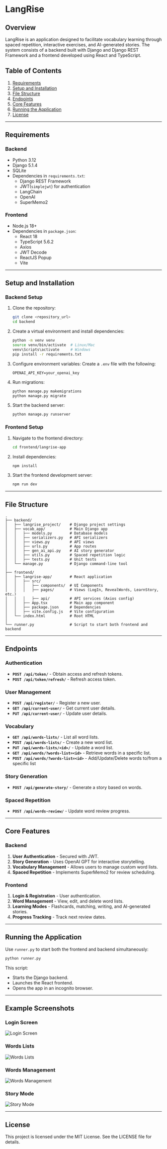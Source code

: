 # LangRise

## Overview
LangRise is an application designed to facilitate vocabulary learning through spaced repetition, interactive exercises, and AI-generated stories. The system consists of a backend built with Django and Django REST Framework and a frontend developed using React and TypeScript.

## Table of Contents
1. [Requirements](#requirements)
2. [Setup and Installation](#setup-and-installation)
3. [File Structure](#file-structure)
4. [Endpoints](#endpoints)
5. [Core Features](#core-features)
6. [Running the Application](#running-the-application)
7. [License](#license)

---

## Requirements

### Backend
- Python 3.12
- Django 5.1.4
- SQLite
- Dependencies in `requirements.txt`:
  - Django REST Framework
  - JWT(`simplejwt`) for authentication
  - LangChain
  - OpenAI
  - SuperMemo2

### Frontend
- Node.js 18+
- Dependencies in `package.json`:
  - React 18
  - TypeScript 5.6.2
  - Axios
  - JWT Decode
  - ReactJS Popup
  - Vite

---

## Setup and Installation

### Backend Setup
1. Clone the repository:
   ```bash
   git clone <repository_url>
   cd backend
   ```

2. Create a virtual environment and install dependencies:
   ```bash
   python -m venv venv
   source venv/bin/activate  # Linux/Mac
   venv\Scripts\activate     # Windows
   pip install -r requirements.txt
   ```

3. Configure environment variables:
   Create a `.env` file with the following:
   ```
   OPENAI_API_KEY=your_openai_key
   ```

4. Run migrations:
   ```bash
   python manage.py makemigrations
   python manage.py migrate
   ```

5. Start the backend server:
   ```bash
   python manage.py runserver
   ```

### Frontend Setup
1. Navigate to the frontend directory:
   ```bash
   cd frontend/langrise-app
   ```

2. Install dependencies:
   ```bash
   npm install
   ```

3. Start the frontend development server:
   ```bash
   npm run dev
   ```

---

## File Structure

```plaintext
.
├── backend/
│   ├── langrise_project/    # Django project settings
│   ├── vocab_app/           # Main Django app
│   │   ├── models.py        # Database models
│   │   ├── serializers.py   # API serializers
│   │   ├── views.py         # API views
│   │   ├── urls.py          # App routes
│   │   ├── gen_ai_api.py    # AI story generator
│   │   ├── utils.py         # Spaced repetition logic
│   │   ├── tests.py         # Unit tests
│   └── manage.py            # Django command-line tool
│
├── frontend/
│   ├── langrise-app/        # React application
│   │   ├── src/
│   │   │   ├── components/  # UI Components
│   │   │   ├── pages/       # Views (LogIn, RevealWords, LearnStory, etc.)
│   │   │   ├── api/         # API services (Axios config)
│   │   ├── App.tsx          # Main app component
│   │   ├── package.json     # Dependencies
│   │   ├── vite.config.js   # Vite configuration
│   └── index.html           # Root HTML
│
└── runner.py                # Script to start both frontend and backend
```

---

## Endpoints

### Authentication
- **`POST /api/token/`** - Obtain access and refresh tokens.
- **`POST /api/token/refresh/`** - Refresh access token.

### User Management
- **`POST /api/register/`** - Register a new user.
- **`GET /api/current-user/`** - Get current user details.
- **`PUT /api/current-user/`** - Update user details.

### Vocabulary
- **`GET /api/words-lists/`** - List all word lists.
- **`POST /api/words-lists/`** - Create a new word list.
- **`PUT /api/words-lists/<id>/`** - Update a word list.
- **`GET /api/words/?words-list=<id>`** - Retrieve words in a specific list.
- **`POST /api/words/?words-list=<id>`** - Add/Update/Delete words to/from a specific list

### Story Generation
- **`POST /api/generate-story/`** - Generate a story based on words.

### Spaced Repetition
- **`POST /api/words-review/`** - Update word review progress.

---

## Core Features

### Backend
1. **User Authentication** - Secured with JWT.
2. **Story Generation** - Uses OpenAI GPT for interactive storytelling.
3. **Vocabulary Management** - Allows users to manage custom word lists.
4. **Spaced Repetition** - Implements SuperMemo2 for review scheduling.

### Frontend
1. **Login & Registration** - User authentication.
2. **Word Management** - View, edit, and delete word lists.
3. **Learning Modes** - Flashcards, matching, writing, and AI-generated stories.
4. **Progress Tracking** - Track next review dates.

---

## Running the Application

Use `runner.py` to start both the frontend and backend simultaneously:
```bash
python runner.py
```
This script:
- Starts the Django backend.
- Launches the React frontend.
- Opens the app in an incognito browser.

---

## Example Screenshots

### Login Screen

![Login Screen](./screenshots/login_screen.png)
### Words Lists
![Words Lists](./screenshots/words_lists.png)

### Words Management
![Words Management](./screenshots/words_management.png)

### Story Mode
![Story Mode](./screenshots/story_mode.png)

---

## License

This project is licensed under the MIT License. See the LICENSE file for details.

